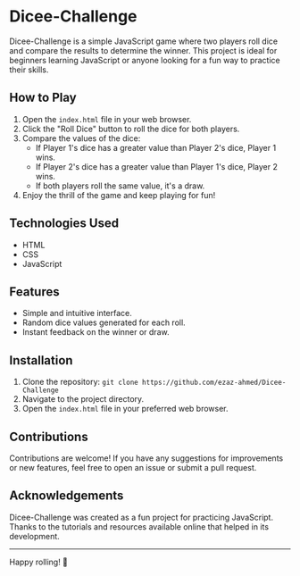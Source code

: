 # Dicee-Challenge

Dicee-Challenge is a simple JavaScript game where two players roll dice and compare the results to determine the winner. This project is ideal for beginners learning JavaScript or anyone looking for a fun way to practice their skills.

## How to Play

1. Open the `index.html` file in your web browser.
2. Click the "Roll Dice" button to roll the dice for both players.
3. Compare the values of the dice:
   - If Player 1's dice has a greater value than Player 2's dice, Player 1 wins.
   - If Player 2's dice has a greater value than Player 1's dice, Player 2 wins.
   - If both players roll the same value, it's a draw.
4. Enjoy the thrill of the game and keep playing for fun!

## Technologies Used

- HTML
- CSS
- JavaScript

## Features

- Simple and intuitive interface.
- Random dice values generated for each roll.
- Instant feedback on the winner or draw.

## Installation

1. Clone the repository: `git clone https://github.com/ezaz-ahmed/Dicee-Challenge`
2. Navigate to the project directory.
3. Open the `index.html` file in your preferred web browser.

## Contributions

Contributions are welcome! If you have any suggestions for improvements or new features, feel free to open an issue or submit a pull request.

## Acknowledgements

Dicee-Challenge was created as a fun project for practicing JavaScript. Thanks to the tutorials and resources available online that helped in its development.

---

Happy rolling! 🎲
